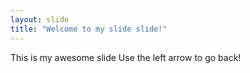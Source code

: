 ```yaml
---
layout: slide
title: "Welcome to my slide slide!"
---
```

This is my awesome slide
Use the left arrow to go back!
